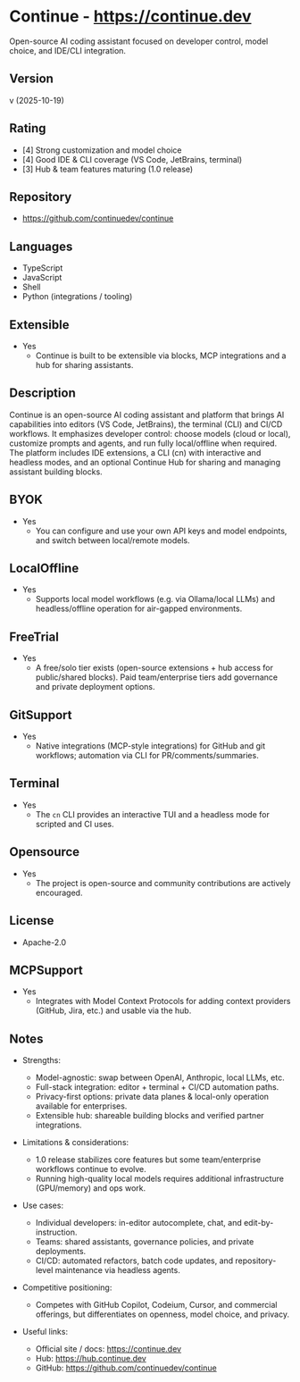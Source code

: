 # Continue - https://continue.dev
Open-source AI coding assistant focused on developer control, model choice, and IDE/CLI integration.

## Version
v (2025-10-19)

## Rating
- [4] Strong customization and model choice
- [4] Good IDE & CLI coverage (VS Code, JetBrains, terminal)
- [3] Hub & team features maturing (1.0 release)

## Repository
- https://github.com/continuedev/continue

## Languages
- TypeScript
- JavaScript
- Shell
- Python (integrations / tooling)

## Extensible
- Yes
  - Continue is built to be extensible via blocks, MCP integrations and a hub for sharing assistants.

## Description
Continue is an open-source AI coding assistant and platform that brings AI capabilities into editors (VS Code, JetBrains), the terminal (CLI) and CI/CD workflows. It emphasizes developer control: choose models (cloud or local), customize prompts and agents, and run fully local/offline when required. The platform includes IDE extensions, a CLI (cn) with interactive and headless modes, and an optional Continue Hub for sharing and managing assistant building blocks.

## BYOK
- Yes
  - You can configure and use your own API keys and model endpoints, and switch between local/remote models.

## LocalOffline
- Yes
  - Supports local model workflows (e.g. via Ollama/local LLMs) and headless/offline operation for air-gapped environments.

## FreeTrial
- Yes
  - A free/solo tier exists (open-source extensions + hub access for public/shared blocks). Paid team/enterprise tiers add governance and private deployment options.

## GitSupport
- Yes
  - Native integrations (MCP-style integrations) for GitHub and git workflows; automation via CLI for PR/comments/summaries.

## Terminal
- Yes
  - The `cn` CLI provides an interactive TUI and a headless mode for scripted and CI uses.

## Opensource
- Yes
  - The project is open-source and community contributions are actively encouraged.

## License
- Apache-2.0

## MCPSupport
- Yes
  - Integrates with Model Context Protocols for adding context providers (GitHub, Jira, etc.) and usable via the hub.

## Notes
- Strengths:
  - Model-agnostic: swap between OpenAI, Anthropic, local LLMs, etc.
  - Full-stack integration: editor + terminal + CI/CD automation paths.
  - Privacy-first options: private data planes & local-only operation available for enterprises.
  - Extensible hub: shareable building blocks and verified partner integrations.

- Limitations & considerations:
  - 1.0 release stabilizes core features but some team/enterprise workflows continue to evolve.
  - Running high-quality local models requires additional infrastructure (GPU/memory) and ops work.

- Use cases:
  - Individual developers: in-editor autocomplete, chat, and edit-by-instruction.
  - Teams: shared assistants, governance policies, and private deployments.
  - CI/CD: automated refactors, batch code updates, and repository-level maintenance via headless agents.

- Competitive positioning:
  - Competes with GitHub Copilot, Codeium, Cursor, and commercial offerings, but differentiates on openness, model choice, and privacy.

- Useful links:
  - Official site / docs: https://continue.dev
  - Hub: https://hub.continue.dev
  - GitHub: https://github.com/continuedev/continue